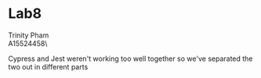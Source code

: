 # Lab8

Trinity Pham\
A15524458\

Cypress and Jest weren't working too well together
so we've separated the two out in different parts
